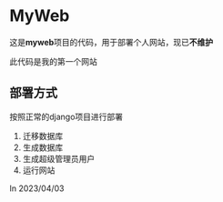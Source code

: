 # MyWeb

这是**myweb**项目的代码，用于部署个人网站，现已**不维护**

此代码是我的第一个网站

## 部署方式

按照正常的django项目进行部署

1. 迁移数据库
2. 生成数据库
3. 生成超级管理员用户
4. 运行网站

In 2023/04/03